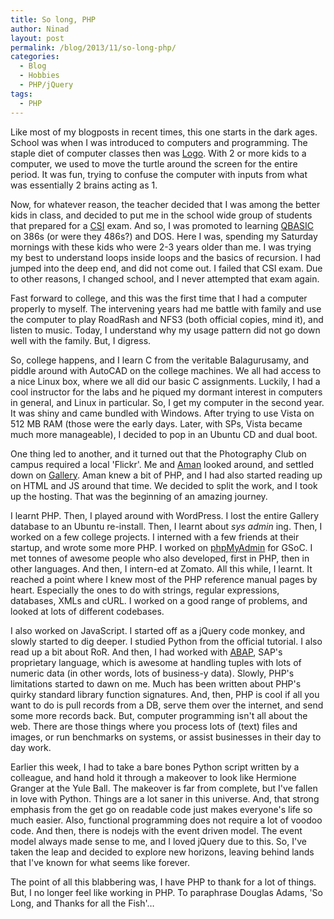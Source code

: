 ```yaml
---
title: So long, PHP
author: Ninad
layout: post
permalink: /blog/2013/11/so-long-php/
categories:
  - Blog
  - Hobbies
  - PHP/jQuery
tags:
  - PHP
---
```

Like most of my blogposts in recent times, this one starts in the dark ages. School was when I was introduced to computers and programming. The staple diet of computer classes then was [Logo](http://en.wikipedia.org/wiki/LOGO_programming_language "Logo on Wikipedia"). With 2 or more kids to a computer, we used to move the turtle around the screen for the entire period. It was fun, trying to confuse the computer with inputs from what was essentially 2 brains acting as 1.

Now, for whatever reason, the teacher decided that I was among the better kids in class, and decided to put me in the school wide group of students that prepared for a [CSI](http://en.wikipedia.org/wiki/Computer_Society_of_India "CSI on Wikipedia") exam. And so, I was promoted to learning [QBASIC](http://en.wikipedia.org/wiki/QBASIC "QBASIC on Wikipedia") on 386s (or were they 486s?) and DOS. Here I was, spending my Saturday mornings with these kids who were 2-3 years older than me. I was trying my best to understand loops inside loops and the basics of recursion. I had jumped into the deep end, and did not come out. I failed that CSI exam. Due to other reasons, I changed school, and I never attempted that exam again.

Fast forward to college, and this was the first time that I had a computer properly to myself. The intervening years had me battle with family and use the computer to play RoadRash and NFS3 (both official copies, mind it), and listen to music. Today, I understand why my usage pattern did not go down well with the family. But, I digress.

So, college happens, and I learn C from the veritable Balagurusamy, and piddle around with AutoCAD on the college machines. We all had access to a nice Linux box, where we all did our basic C assignments. Luckily, I had a cool instructor for the labs and he piqued my dormant interest in computers in general, and Linux in particular. So, I get my computer in the second year. It was shiny and came bundled with Windows. After trying to use Vista on 512 MB RAM (those were the early days. Later, with SPs, Vista became much more manageable), I decided to pop in an Ubuntu CD and dual boot.

One thing led to another, and it turned out that the Photography Club on campus required a local 'Flickr'. Me and [Aman](http://twitter.com/amanmanglik "Aman Manglik on Twitter") looked around, and settled down on [Gallery](http://galleryproject.org/ "The Gallery Project - PHP"). Aman knew a bit of PHP, and I had also started reading up on HTML and JS around that time. We decided to split the work, and I took up the hosting. That was the beginning of an amazing journey.

I learnt PHP. Then, I played around with WordPress. I lost the entire Gallery database to an Ubuntu re-install. Then, I learnt about *sys admin* ing. Then, I worked on a few college projects. I interned with a few friends at their startup, and wrote some more PHP. I worked on [phpMyAdmin](http://www.phpmyadmin.net/ "phpMyAdmin") for GSoC. I met tonnes of awesome people who also developed, first in PHP, then in other languages. And then, I intern-ed at Zomato. All this while, I learnt. It reached a point where I knew most of the PHP reference manual pages by heart. Especially the ones to do with strings, regular expressions, databases, XMLs and cURL. I worked on a good range of problems, and looked at lots of different codebases.

I also worked on JavaScript. I started off as a jQuery code monkey, and slowly started to dig deeper. I studied Python from the official tutorial. I also read up a bit about RoR. And then, I had worked with [ABAP](http://en.wikipedia.org/wiki/ABAP "ABAP on Wikipedia"), SAP's proprietary language, which is awesome at handling tuples with lots of numeric data (in other words, lots of business-y data). Slowly, PHP's limitations started to dawn on me. Much has been written about PHP's quirky standard library function signatures. And, then, PHP is cool if all you want to do is pull records from a DB, serve them over the internet, and send some more records back. But, computer programming isn't all about the web. There are those things where you process lots of (text) files and images, or run benchmarks on systems, or assist businesses in their day to day work.

Earlier this week, I had to take a bare bones Python script written by a colleague, and hand hold it through a makeover to look like Hermione Granger at the Yule Ball. The makeover is far from complete, but I've fallen in love with Python. Things are a lot saner in this universe. And, that strong emphasis from the get go on readable code just makes everyone's life so much easier. Also, functional programming does not require a lot of voodoo code. And then, there is nodejs with the event driven model. The event model always made sense to me, and I loved jQuery due to this. So, I've taken the leap and decided to explore new horizons, leaving behind lands that I've known for what seems like forever.

The point of all this blabbering was, I have PHP to thank for a lot of things. But, I no longer feel like working in PHP. To paraphrase Douglas Adams, 'So Long, and Thanks for all the Fish'&#8230;
